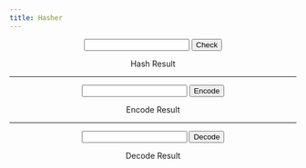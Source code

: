 ```yaml
---
title: Hasher
---
```


<div style="text-align:center">
  <form id="HashCheck" onSubmit="hash(); return false;">
    <input type="text" id="answer" name="user_name" />
    <input type="button" value="Check" onclick="hash(); return false;" />
  </form>
</div>

<div id="result" style="text-align:center">
  Hash Result
</div> 

<!--//////////////////////-->

<hr>

<div style="text-align:center">
  <form id="Encode" onSubmit="T_Encode(); return false;">
    <input type="text" id="enc" />
    <input type="button" value="Encode" onclick="T_Encode(); return false;" />
  </form>
</div>

<div id="enc_result" style="text-align:center">
  Encode Result
</div> 

<!--//////////////////////-->

<hr>

<div style="text-align:center">
  <form id="Decode" onSubmit="T_Decode(); return false;">
    <input type="text" id="enc" />
    <input type="button" value="Decode" onclick="T_Decode(); return false;" />
  </form>
</div>

<div id="dec_result" style="text-align:center">
  Decode Result
</div> 

<!--//////////////////////-->
<!--//////////////////////-->
<!--//////////////////////-->
<!--//////////////////////-->

<script src="../7571101397556063/htools.js"></script>
